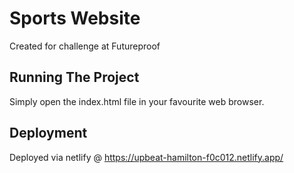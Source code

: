 # Sports Website
Created for challenge at Futureproof

## Running The Project
Simply open the index.html file in your favourite web browser.

## Deployment
Deployed via netlify @ https://upbeat-hamilton-f0c012.netlify.app/